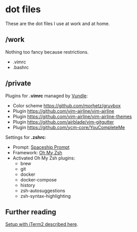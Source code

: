 # dot files

These are the dot files I use at work and at home.

## /work

Nothing too fancy because restrictions.

- .vimrc
- .bashrc

## /private

Plugins for **.vimrc** managed by [Vundle](https://github.com/VundleVim/Vundle.vim):

- Color scheme <https://github.com/morhetz/gruvbox>
- Plugin <https://github.com/vim-airline/vim-airline>
- Plugin <https://github.com/vim-airline/vim-airline-themes>
- Plugin <https://github.com/airblade/vim-gitgutter>
- Plugin <https://github.com/ycm-core/YouCompleteMe>

Settings for **.zshrc**:

- Prompt: [Spaceship Prompt](https://github.com/denysdovhan/spaceship-prompt)
- Framework: [Oh My Zsh](https://github.com/ohmyzsh/ohmyzsh)
- Activated Oh My Zsh plugins:
  - brew
  - git
  - docker
  - docker-compose
  - history
  - zsh-autosuggestions
  - zsh-syntax-highlighting

## Further reading

[Setup with iTerm2 described here](https://ahjadann.github.io/posts/2020/07/terminal-overhaul/).
